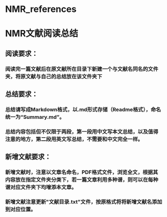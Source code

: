 # NMR_references
# NMR文献阅读总结
## 阅读要求：
### 阅读完一篇文献后在原文献所在目录下新建一个与文献名同名的文件夹，将原文献与自己的总结放在该文件夹下

## 总结要求：
### 总结请写成Markdown格式，以.md形式存储（Readme格式），命名统一为“Summary.md”。
### 总结内容包括但不仅限于两段，第一段用中文写本文总结，以及值得注意的地方，第二段用英文写总结，不需要和中文完全一样。

## 新增文献要求：
### 新增文献时，注意以文章名命名，PDF格式文件，浏览全文，根据其内容放在指定文件夹分类下，若一篇文章利用多种谱，则可以在每种谱对应文件夹下均增添本文章。
### 新增文献注意更新"文献目录.txt"文件，按原格式将将新增文献名添加到对应位置。
